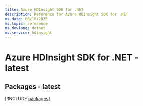 ```yaml
---
title: Azure HDInsight SDK for .NET
description: Reference for Azure HDInsight SDK for .NET
ms.date: 06/18/2025
ms.topic: reference
ms.devlang: dotnet
ms.service: hdinsight
---
```

# Azure HDInsight SDK for .NET - latest
## Packages - latest
[!INCLUDE [packages](hdinsight-index.md)]